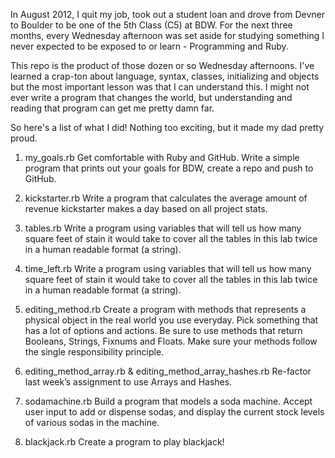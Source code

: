 In August 2012, I quit my job, took out a student loan and drove from Devner to Boulder to be one of the 5th Class (C5) at BDW. For the next three months, every Wednesday afternoon was set aside for studying something I never expected to be exposed to or learn - Programming and Ruby. 

This repo is the product of those dozen or so Wednesday afternoons. I've learned a crap-ton about language, syntax, classes, initializing and objects but the most important lesson was that I can understand this. I might not ever write a program that changes the world, but understanding and reading that program can get me pretty damn far. 

So here's a list of what I did! Nothing too exciting, but it made my dad pretty proud. 


1. my_goals.rb
	Get comfortable with Ruby and GitHub. Write a simple program that prints out your goals for BDW, create a repo and push to GitHub. 

2. kickstarter.rb
	Write a program that calculates the average amount of revenue kickstarter makes a day based on all project stats.

3. tables.rb
	Write a program using variables that will tell us how many square feet of stain it would take to cover all the tables in this lab twice in a human readable format (a string).

4. time_left.rb
	Write a program using variables that will tell us how many square feet of stain it would take to cover all the tables in this lab twice in a human readable format (a string).

5. editing_method.rb
	Create a program with methods that represents a physical object in the real world you use everyday. Pick something that has a lot of options and actions. Be sure to use methods that return Booleans, Strings, Fixnums and Floats. Make sure your methods follow the single responsibility principle. 

6. editing_method_array.rb & editing_method_array_hashes.rb
	Re-factor last week’s assignment to use Arrays and Hashes.

7. sodamachine.rb
	Build a program that models a soda machine. Accept user input to add or dispense sodas, and display the current stock levels of various sodas in the machine.

8. blackjack.rb
	Create a program to play blackjack! 